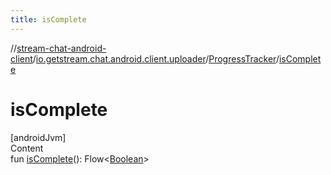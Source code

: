 ```yaml
---
title: isComplete
---
```

//[stream-chat-android-client](../../../index.md)/[io.getstream.chat.android.client.uploader](../index.md)/[ProgressTracker](index.md)/[isComplete](isComplete.md)



# isComplete  
[androidJvm]  
Content  
fun [isComplete](isComplete.md)(): Flow&lt;[Boolean](https://kotlinlang.org/api/latest/jvm/stdlib/kotlin/-boolean/index.html)&gt;  



